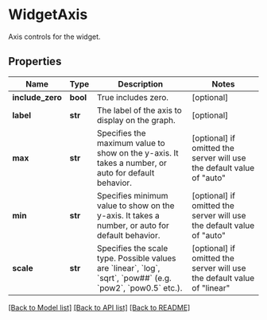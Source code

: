 # WidgetAxis

Axis controls for the widget.

## Properties

| Name             | Type     | Description                                                                                                                                                              | Notes                                                                   |
| ---------------- | -------- | ------------------------------------------------------------------------------------------------------------------------------------------------------------------------ | ----------------------------------------------------------------------- |
| **include_zero** | **bool** | True includes zero.                                                                                                                                                      | [optional]                                                              |
| **label**        | **str**  | The label of the axis to display on the graph.                                                                                                                           | [optional]                                                              |
| **max**          | **str**  | Specifies the maximum value to show on the y-axis. It takes a number, or auto for default behavior.                                                                      | [optional] if omitted the server will use the default value of "auto"   |
| **min**          | **str**  | Specifies minimum value to show on the y-axis. It takes a number, or auto for default behavior.                                                                          | [optional] if omitted the server will use the default value of "auto"   |
| **scale**        | **str**  | Specifies the scale type. Possible values are &#x60;linear&#x60;, &#x60;log&#x60;, &#x60;sqrt&#x60;, &#x60;pow##&#x60; (e.g. &#x60;pow2&#x60;, &#x60;pow0.5&#x60; etc.). | [optional] if omitted the server will use the default value of "linear" |

[[Back to Model list]](README.md#documentation-for-models) [[Back to API list]](README.md#documentation-for-api-endpoints) [[Back to README]](README.md)
